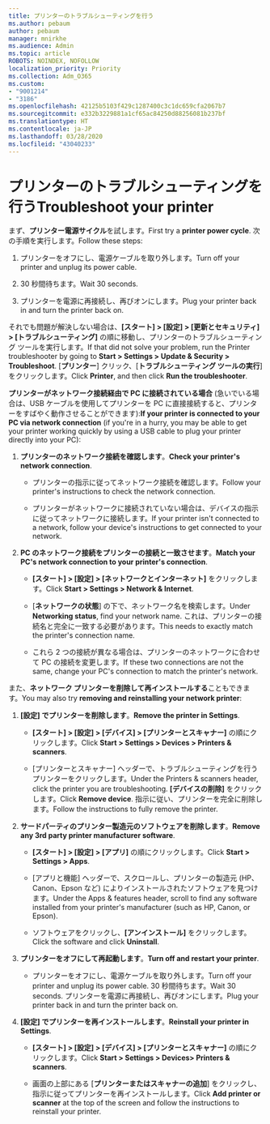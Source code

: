 ```yaml
---
title: プリンターのトラブルシューティングを行う
ms.author: pebaum
author: pebaum
manager: mnirkhe
ms.audience: Admin
ms.topic: article
ROBOTS: NOINDEX, NOFOLLOW
localization_priority: Priority
ms.collection: Adm_O365
ms.custom:
- "9001214"
- "3186"
ms.openlocfilehash: 42125b5103f429c1287400c3c1dc659cfa2067b7
ms.sourcegitcommit: e332b3229881a1cf65ac84250d88256081b237bf
ms.translationtype: HT
ms.contentlocale: ja-JP
ms.lasthandoff: 03/28/2020
ms.locfileid: "43040233"
---
```

# <a name="troubleshoot-your-printer"></a><span data-ttu-id="a0693-102">プリンターのトラブルシューティングを行う</span><span class="sxs-lookup"><span data-stu-id="a0693-102">Troubleshoot your printer</span></span>

<span data-ttu-id="a0693-103">まず、**プリンター電源サイクル**を試します。</span><span class="sxs-lookup"><span data-stu-id="a0693-103">First try a **printer power cycle**.</span></span> <span data-ttu-id="a0693-104">次の手順を実行します。</span><span class="sxs-lookup"><span data-stu-id="a0693-104">Follow these steps:</span></span>

1. <span data-ttu-id="a0693-105">プリンターをオフにし、電源ケーブルを取り外します。</span><span class="sxs-lookup"><span data-stu-id="a0693-105">Turn off your printer and unplug its power cable.</span></span>

2. <span data-ttu-id="a0693-106">30 秒間待ちます。</span><span class="sxs-lookup"><span data-stu-id="a0693-106">Wait 30 seconds.</span></span>

3. <span data-ttu-id="a0693-107">プリンターを電源に再接続し、再びオンにします。</span><span class="sxs-lookup"><span data-stu-id="a0693-107">Plug your printer back in and turn the printer back on.</span></span>

<span data-ttu-id="a0693-108">それでも問題が解決しない場合は、**[スタート] > [設定] > [更新とセキュリティ] > [トラブルシューティング]** の順に移動し、プリンターのトラブルシューティング ツールを実行します。</span><span class="sxs-lookup"><span data-stu-id="a0693-108">If that did not solve your problem, run the Printer troubleshooter by going to **Start > Settings > Update & Security > Troubleshoot**.</span></span> <span data-ttu-id="a0693-109">[**プリンター**] クリック、[**トラブルシューティング ツールの実行**] をクリックします。</span><span class="sxs-lookup"><span data-stu-id="a0693-109">Click **Printer**, and then click **Run the troubleshooter**.</span></span>

<span data-ttu-id="a0693-110">**プリンターがネットワーク接続経由で PC に接続されている場合** (急いでいる場合は、USB ケーブルを使用してプリンターを PC に直接接続すると、プリンターをすばやく動作させることができます):</span><span class="sxs-lookup"><span data-stu-id="a0693-110">**If your printer is connected to your PC via network connection** (if you're in a hurry, you may be able to get your printer working quickly by using a USB cable to plug your printer directly into your PC):</span></span>

1. <span data-ttu-id="a0693-111">**プリンターのネットワーク接続を確認します**。</span><span class="sxs-lookup"><span data-stu-id="a0693-111">**Check your printer's network connection**.</span></span>
    
    - <span data-ttu-id="a0693-112">プリンターの指示に従ってネットワーク接続を確認します。</span><span class="sxs-lookup"><span data-stu-id="a0693-112">Follow your printer's instructions to check the network connection.</span></span>

    - <span data-ttu-id="a0693-113">プリンターがネットワークに接続されていない場合は、デバイスの指示に従ってネットワークに接続します。</span><span class="sxs-lookup"><span data-stu-id="a0693-113">If your printer isn't connected to a network, follow your device's instructions to get connected to your network.</span></span>

2. <span data-ttu-id="a0693-114">**PC のネットワーク接続をプリンターの接続と一致させます**。</span><span class="sxs-lookup"><span data-stu-id="a0693-114">**Match your PC's network connection to your printer's connection**.</span></span>

    - <span data-ttu-id="a0693-115">**[スタート] > [設定] > [ネットワークとインターネット]** をクリックします。</span><span class="sxs-lookup"><span data-stu-id="a0693-115">Click **Start > Settings > Network & Internet**.</span></span>

    - <span data-ttu-id="a0693-116">[**ネットワークの状態**] の下で、ネットワーク名を検索します。</span><span class="sxs-lookup"><span data-stu-id="a0693-116">Under **Networking status**, find your network name.</span></span> <span data-ttu-id="a0693-117">これは、プリンターの接続名と完全に一致する必要があります。</span><span class="sxs-lookup"><span data-stu-id="a0693-117">This needs to exactly match the printer's connection name.</span></span>

    - <span data-ttu-id="a0693-118">これら 2 つの接続が異なる場合は、プリンターのネットワークに合わせて PC の接続を変更します。</span><span class="sxs-lookup"><span data-stu-id="a0693-118">If these two connections are not the same, change your PC's connection to match the printer's network.</span></span>

<span data-ttu-id="a0693-119">また、**ネットワーク プリンターを削除して再インストールする**こともできます。</span><span class="sxs-lookup"><span data-stu-id="a0693-119">You may also try **removing and reinstalling your network printer**:</span></span>

1. <span data-ttu-id="a0693-120">**[設定] でプリンターを削除します**。</span><span class="sxs-lookup"><span data-stu-id="a0693-120">**Remove the printer in Settings**.</span></span>

    - <span data-ttu-id="a0693-121">**[スタート] > [設定] > [デバイス] > [プリンターとスキャナー]** の順にクリックします。</span><span class="sxs-lookup"><span data-stu-id="a0693-121">Click **Start > Settings > Devices > Printers & scanners**.</span></span>

    - <span data-ttu-id="a0693-122">[プリンターとスキャナー] ヘッダーで、トラブルシューティングを行うプリンターをクリックします。</span><span class="sxs-lookup"><span data-stu-id="a0693-122">Under the Printers & scanners header, click the printer you are troubleshooting.</span></span> <span data-ttu-id="a0693-123">**[デバイスの削除]** をクリックします。</span><span class="sxs-lookup"><span data-stu-id="a0693-123">Click **Remove device**.</span></span> <span data-ttu-id="a0693-124">指示に従い、プリンターを完全に削除します。</span><span class="sxs-lookup"><span data-stu-id="a0693-124">Follow the instructions to fully remove the printer.</span></span>

2. <span data-ttu-id="a0693-125">**サードパーティのプリンター製造元のソフトウェアを削除します**。</span><span class="sxs-lookup"><span data-stu-id="a0693-125">**Remove any 3rd party printer manufacturer software**.</span></span>

    - <span data-ttu-id="a0693-126">**[スタート] > [設定] > [アプリ]** の順にクリックします。</span><span class="sxs-lookup"><span data-stu-id="a0693-126">Click **Start > Settings > Apps**.</span></span>

    - <span data-ttu-id="a0693-127">[アプリと機能] ヘッダーで、スクロールし、プリンターの製造元 (HP、Canon、Epson など) によりインストールされたソフトウェアを見つけます。</span><span class="sxs-lookup"><span data-stu-id="a0693-127">Under the Apps & features header, scroll to find any software installed from your printer's manufacturer (such as HP, Canon, or Epson).</span></span>

    - <span data-ttu-id="a0693-128">ソフトウェアをクリックし、**[アンインストール]** をクリックします。</span><span class="sxs-lookup"><span data-stu-id="a0693-128">Click the software and click **Uninstall**.</span></span>

3. <span data-ttu-id="a0693-129">**プリンターをオフにして再起動します**。</span><span class="sxs-lookup"><span data-stu-id="a0693-129">**Turn off and restart your printer**.</span></span>

    - <span data-ttu-id="a0693-130">プリンターをオフにし、電源ケーブルを取り外します。</span><span class="sxs-lookup"><span data-stu-id="a0693-130">Turn off your printer and unplug its power cable.</span></span> <span data-ttu-id="a0693-131">30 秒間待ちます。</span><span class="sxs-lookup"><span data-stu-id="a0693-131">Wait 30 seconds.</span></span> <span data-ttu-id="a0693-132">プリンターを電源に再接続し、再びオンにします。</span><span class="sxs-lookup"><span data-stu-id="a0693-132">Plug your printer back in and turn the printer back on.</span></span>

4. <span data-ttu-id="a0693-133">**[設定] でプリンターを再インストールします**。</span><span class="sxs-lookup"><span data-stu-id="a0693-133">**Reinstall your printer in Settings**.</span></span>

    - <span data-ttu-id="a0693-134">**[スタート] > [設定] > [デバイス] > [プリンターとスキャナー]** の順にクリックします。</span><span class="sxs-lookup"><span data-stu-id="a0693-134">Click **Start > Settings > Devices> Printers & scanners**.</span></span>
 
    - <span data-ttu-id="a0693-135">画面の上部にある [**プリンターまたはスキャナーの追加**] をクリックし、指示に従ってプリンターを再インストールします。</span><span class="sxs-lookup"><span data-stu-id="a0693-135">Click **Add printer or scanner** at the top of the screen and follow the instructions to reinstall your printer.</span></span>
